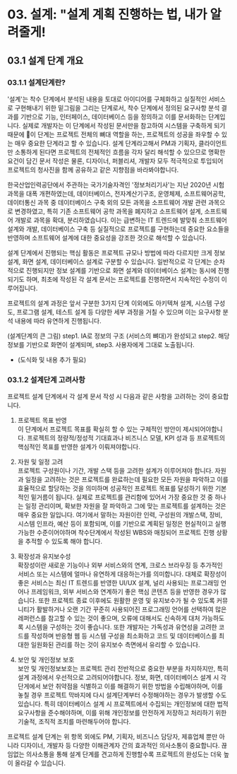 # 03. 설계: "설계 계획 진행하는 법, 내가 알려줄게!
## 03.1 설계 단계 개요
### 03.1.1 설계단계란?
'설계'는 착수 단계에서 분석된 내용을 토대로 아이디어를 구체화하고 실질적인 서비스로 구현해내기 위한 밑그림을 그리는 단계로서, 착수 단계에서 정의된 요구사항 분석 결과를 기반으로 기능, 인터페이스, 데이터베이스 등을 정의하고 이를 문서화하는 단계입니다.
실제로 개발자는 이 단계에서 작성된 문서만을 참고하여 시스템을 구축하게 되기 때문에 이 단계는 프로젝트 전체의 뼈대 역할을 하는, 프로젝트의 성공을 좌우할 수 있는 매우 중요한 단계라고 할 수 있습니다.
설계 단계라고해서 PM과 기획자, 클라이언트만 소통하게 된다면 프로젝트의 전체적인 흐름을 각자 달리 해석할 수 있으므로 명확한 요건이 담긴 문서 작성은 물론, 디자이너, 퍼블리셔, 개발자 모두 적극적으로 투입되어 프로젝트의 청사진을 함께 공유하고 같은 지향점을 바라봐야합니다.

한국산업인력공단에서 주관하는 국가기술자격인 '정보처리기사'는 지난 2020년 시험 과목을 대폭 개편하였는데, 데이터베이스, 전자계산기구조, 운영체제, 소프트웨어공학, 데이터통신 과목 중 데이터베이스 구축 외의 모든 과목을 소프트웨어 개발 관련 과목으로 변경하였고, 특히 기존 소프트웨어 공학 과목을 폐지하고 소프트웨어 설계, 소프트웨어 개발로 과목을 확대, 분리하였습니다. 이는 급변하는 IT 트렌드에 발맞춰 소프트웨어 설계와 개발, 데이터베이스 구축 등 실질적으로 프로젝트를 구현하는데 중요한 요소들을 반영하며 소프트웨어 설계에 대한 중요성을 강조한 것으로 해석할 수 있습니다.

설계 단계에서 진행되는 핵심 활동은 프로젝트 규모나 방법에 따라 다르지만 크게 정보 설계, 화면 설계, 데이터베이스 설계로 구분할 수 있습니다. 일반적으로 각 단계는 순차적으로 진행되지만 정보 설계를 기반으로 화면 설계와 데이터베이스 설계는 동시에 진행되기도 하며, 최초에 작성된 각 설계 문서는 프로젝트를 진행하면서 지속적인 수정이 이루어집니다. 

프로젝트의 설계 과정은 앞서 구분한 3가지 단계 이외에도 아키텍쳐 설계, 시스템 구성도, 프로그램 설계, 테스트 설계 등 다양한 세부 과정을 거칠 수 있으며 이는 요구사항 분석 내용에 따라 유연하게 진행됩니다.

(설계단계의 큰 그림)
step1. IA로 정보의 구조 (서비스의 뼈대)가 완성되고
step2. 해당 정보를 기반으로 화면이 설계되며,
step3. 사용자에게 그대로 노출됩니다.
*  (도식화 및 내용 추가 필요)

### 03.1.2 설계단계 고려사항
프로젝트 설계 단계에서 각 설계 문서 작성 시 다음과 같은 사항을 고려하는 것이 중요합니다.

1. 프로젝트 목표 반영  
   이 단계에서 프로젝트 목표를 확실히 할 수 있는 구체적인 방안이 제시되어야합니다. 프로젝트의 정량적/정성적 기대효과나 비즈니스 모델, KPI 성과 등 프로젝트의 핵심적인 목표를 반영한 설계가 이뤄져야합니다.

2. 자원 및 일정 고려  
   프로젝트 구성원이나 기간, 개발 스택 등을 고려한 설계가 이루어져야 합니다. 자원과 일정을 고려하는 것은 프로젝트를 완료하는데 필요한 모든 자원을 파악하고 이를 효율적으로 할당하는 것을 의미하며 성공적인 프로젝트 목표를 달성하기 위한 기본적인 밑거름이 됩니다. 실제로 프로젝트를 관리함에 있어서 가장 중요한 것 중 하나는 일정 관리이며, 확보한 자원을 잘 파악하고 그에 맞는 프로젝트를 설계하는 것은 매우 중요한 일입니다.
여기에서 말하는 자원이란 인력, 구성원의 개발스택, 장비, 시스템 인프라, 예산 등이 포함되며, 이를 기반으로 계획된 일정은 현실적이고 실행 가능한 수준이어야하며 착수단계에서 작성된 WBS와 매칭되어 프로젝트 진행 상황을 추적할 수 있도록 해야 합니다.

3. 확장성과 유지보수성  
   확장성이란 새로운 기능이나 외부 서비스와의 연계, 크로스 브라우징 등 추가적인 서비스 또는 시스템에 얼마나 유연하게 대응하는가를 의미합니다. 대체로 확장성이 좋은 서비스는 최신 IT 트렌드를 반영한 UI/UX 설계, 널리 사용되는 프로그래밍 언어나 프레임워크, 외부 서비스와 연계하기 좋은 핵심 콘텐츠 등을 반영한 경우가 많습니다.
또한 프로젝트 종료 이후에도 원활한 운영 및 유지보수가 될 수 있도록 커뮤니티가 활발하거나 오랜 기간 꾸준히 사용되어진 프로그래밍 언어를 선택하여 많은 레퍼런스를 참고할 수 있는 것이 좋으며, 오류에 대해서도 신속하게 대처 가능하도록 시스템을 구성하는 것이 좋습니다. 또한 개발자는 가독성과 유연성을 고려한 코드를 작성하며 반응형 웹 등 시스템 구성을 최소화하고 코드 및 데이터베이스를 최대한 일원화된 관리를 하는 것이 유지보수 측면에서 유리할 수 있습니다.


4. 보안 및 개인정보 보호  
   보안 및 개인정보보호는 프로젝트 관리 전반적으로 중요한 부분을 차지하지만, 특히 설계 과정에서 우선적으로 고려되어야합니다. 정보, 화면, 데이터베이스 설계 시 각 단게에서 보안 취약점을 식별하고 이를 해결하기 위한 방법을 수립해야하며, 이를 놓칠 경우 프로젝트 막바지에 다시 설계단계부터 수정해야하는 경우가 발생할 수도 있습니다.
특히 데이터베이스 설계 시 프로젝트에서 수집되는 개인정보에 대한 법적 요구사항을 준수해야하며, 이를 위해 개인정보를 안전하게 저장하고 처리하기 위한 기술적, 조직적 조치를 마련해두어야 합니다.

프로젝트 설계 단계는 위 항목 외에도 PM, 기획자, 비즈니스 담당자, 제휴업체 뿐만 아니라 디자이너, 개발자 등 다양한 이해관계자 간의 효과적인 의사소통이 중요합니다. 끊임없는 의사소통을 통해 설계 단계를 견고하게 진행할수록 프로젝트의 완성도는 더욱 높이 올라갈 수 있습니다.

